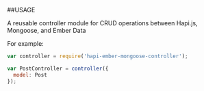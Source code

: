 ##USAGE

A reusable controller module for CRUD operations between Hapi.js, Mongoose, and Ember Data

For example:

```javascript
var controller = require('hapi-ember-mongoose-controller');

var PostController = controller({
  model: Post
});

```
